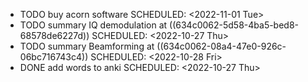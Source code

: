 - TODO buy acorn software
  SCHEDULED: <2022-11-01 Tue>
- TODO summary IQ demodulation at ((634c0062-5d58-4ba5-bed8-68578de6227d))
  SCHEDULED: <2022-10-27 Thu>
- TODO summary Beamforming at ((634c0062-08a4-47e0-926c-06bc716743c4))
  SCHEDULED: <2022-10-28 Fri>
- DONE add words to anki
  SCHEDULED: <2022-10-27 Thu>